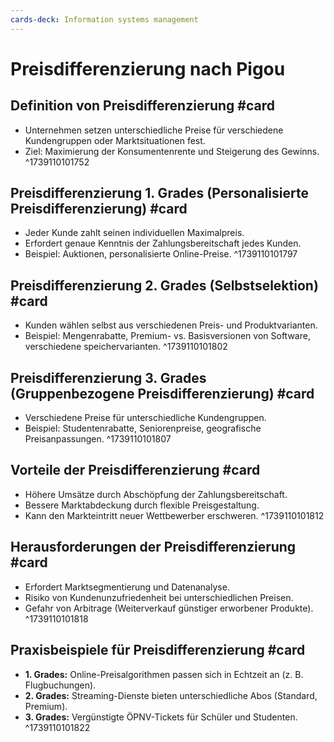 ```yaml
---
cards-deck: Information systems management
---
```


# Preisdifferenzierung nach Pigou

## Definition von Preisdifferenzierung #card
- Unternehmen setzen unterschiedliche Preise für verschiedene Kundengruppen oder Marktsituationen fest.
- Ziel: Maximierung der Konsumentenrente und Steigerung des Gewinns.
^1739110101752

## Preisdifferenzierung 1. Grades (Personalisierte Preisdifferenzierung) #card
- Jeder Kunde zahlt seinen individuellen Maximalpreis.
- Erfordert genaue Kenntnis der Zahlungsbereitschaft jedes Kunden.
- Beispiel: Auktionen, personalisierte Online-Preise.
^1739110101797

## Preisdifferenzierung 2. Grades (Selbstselektion) #card
- Kunden wählen selbst aus verschiedenen Preis- und Produktvarianten.
- Beispiel: Mengenrabatte, Premium- vs. Basisversionen von Software, verschiedene speichervarianten.
^1739110101802

## Preisdifferenzierung 3. Grades (Gruppenbezogene Preisdifferenzierung) #card
- Verschiedene Preise für unterschiedliche Kundengruppen.
- Beispiel: Studentenrabatte, Seniorenpreise, geografische Preisanpassungen.
^1739110101807

## Vorteile der Preisdifferenzierung #card
- Höhere Umsätze durch Abschöpfung der Zahlungsbereitschaft.
- Bessere Marktabdeckung durch flexible Preisgestaltung.
- Kann den Markteintritt neuer Wettbewerber erschweren.
^1739110101812

## Herausforderungen der Preisdifferenzierung #card
- Erfordert Marktsegmentierung und Datenanalyse.
- Risiko von Kundenunzufriedenheit bei unterschiedlichen Preisen.
- Gefahr von Arbitrage (Weiterverkauf günstiger erworbener Produkte).
^1739110101818

## Praxisbeispiele für Preisdifferenzierung #card
- **1. Grades:** Online-Preisalgorithmen passen sich in Echtzeit an (z. B. Flugbuchungen).
- **2. Grades:** Streaming-Dienste bieten unterschiedliche Abos (Standard, Premium).
- **3. Grades:** Vergünstigte ÖPNV-Tickets für Schüler und Studenten.
^1739110101822
